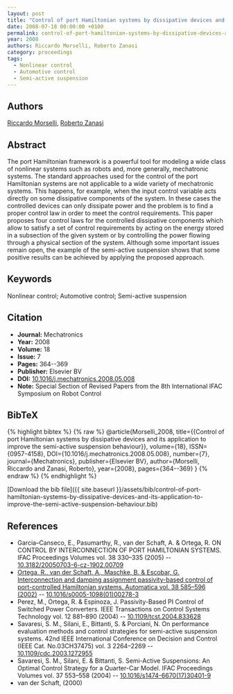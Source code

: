 ```yaml
---
layout: post
title: "Control of port Hamiltonian systems by dissipative devices and its application to improve the semi-active suspension behaviour"
date: 2008-07-18 00:00:00 +0100
permalink: control-of-port-hamiltonian-systems-by-dissipative-devices-and-its-application-to-improve-the-semi-active-suspension-behaviour
year: 2008
authors: Riccardo Morselli, Roberto Zanasi
category: proceedings
tags:
  - Nonlinear control
  - Automotive control
  - Semi-active suspension
---
```

 
## Authors
[Riccardo Morselli](authors/riccardo-morselli), [Roberto Zanasi](authors/roberto-zanasi)
 
## Abstract
The port Hamiltonian framework is a powerful tool for modeling a wide class of nonlinear systems such as robots and, more generally, mechatronic systems. The standard approaches used for the control of the port Hamiltonian systems are not applicable to a wide variety of mechatronic systems. This happens, for example, when the input control variable acts directly on some dissipative components of the system. In these cases the controlled devices can only dissipate power and the problem is to find a proper control law in order to meet the control requirements. This paper proposes four control laws for the controlled dissipative components which allow to satisfy a set of control requirements by acting on the energy stored in a subsection of the given system or by controlling the power flowing through a physical section of the system. Although some important issues remain open, the example of the semi-active suspension shows that some positive results can be achieved by applying the proposed approach.
 
## Keywords
Nonlinear control; Automotive control; Semi-active suspension
 
## Citation
- **Journal:** Mechatronics
- **Year:** 2008
- **Volume:** 18
- **Issue:** 7
- **Pages:** 364--369
- **Publisher:** Elsevier BV
- **DOI:** [10.1016/j.mechatronics.2008.05.008](https://doi.org/10.1016/j.mechatronics.2008.05.008)
- **Note:** Special Section of Revised Papers from the 8th International IFAC Symposium on Robot Control
 
## BibTeX
{% highlight bibtex %}
{% raw %}
@article{Morselli_2008,
  title={{Control of port Hamiltonian systems by dissipative devices and its application to improve the semi-active suspension behaviour}},
  volume={18},
  ISSN={0957-4158},
  DOI={10.1016/j.mechatronics.2008.05.008},
  number={7},
  journal={Mechatronics},
  publisher={Elsevier BV},
  author={Morselli, Riccardo and Zanasi, Roberto},
  year={2008},
  pages={364--369}
}
{% endraw %}
{% endhighlight %}
 
[Download the bib file]({{ site.baseurl }}/assets/bib/control-of-port-hamiltonian-systems-by-dissipative-devices-and-its-application-to-improve-the-semi-active-suspension-behaviour.bib)
 
## References
- Garcia–Canseco, E., Pasumarthy, R., van der Schaft, A. & Ortega, R. ON CONTROL BY INTERCONNECTION OF PORT HAMILTONIAN SYSTEMS. IFAC Proceedings Volumes vol. 38 330–335 (2005) -- [10.3182/20050703-6-cz-1902.00709](https://doi.org/10.3182/20050703-6-cz-1902.00709)
- [Ortega, R., van der Schaft, A., Maschke, B. & Escobar, G. Interconnection and damping assignment passivity-based control of port-controlled Hamiltonian systems. Automatica vol. 38 585–596 (2002)](interconnection-and-damping-assignment-passivity-based-control-of-port-controlled-hamiltonian-systems) -- [10.1016/s0005-1098(01)00278-3](https://doi.org/10.1016/s0005-1098(01)00278-3)
- Perez, M., Ortega, R. & Espinoza, J. Passivity-Based PI Control of Switched Power Converters. IEEE Transactions on Control Systems Technology vol. 12 881–890 (2004) -- [10.1109/tcst.2004.833628](https://doi.org/10.1109/tcst.2004.833628)
- Savaresi, S. M., Silani, E., Bittanti, S. & Porciani, N. On performance evaluation methods and control strategies for semi-active suspension systems. 42nd IEEE International Conference on Decision and Control (IEEE Cat. No.03CH37475) vol. 3 2264–2269 -- [10.1109/cdc.2003.1272955](https://doi.org/10.1109/cdc.2003.1272955)
- Savaresi, S. M., Silani, E. & Bittanti, S. Semi-Active Suspensions: An Optimal Control Strategy for a Quarter-Car Model. IFAC Proceedings Volumes vol. 37 553–558 (2004) -- [10.1016/s1474-6670(17)30401-9](https://doi.org/10.1016/s1474-6670(17)30401-9)
- van der Schaft, (2000)

